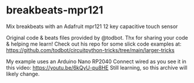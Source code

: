 # breakbeats-mpr121
Mix breakbeats with an Adafruit mpr121 12 key capacitive touch sensor

Original code & beats files provided by @todbot. Thx for sharing your code & helping me learn!
Check out his repo for some slick code examples at: https://github.com/todbot/circuitpython-tricks/tree/main/larger-tricks

My example uses an Arduino Nano RP2040 Connect wired as you see it in this video:
https://youtu.be/6kQyU-pu8HE
Still learning, so this archive will likely change.

